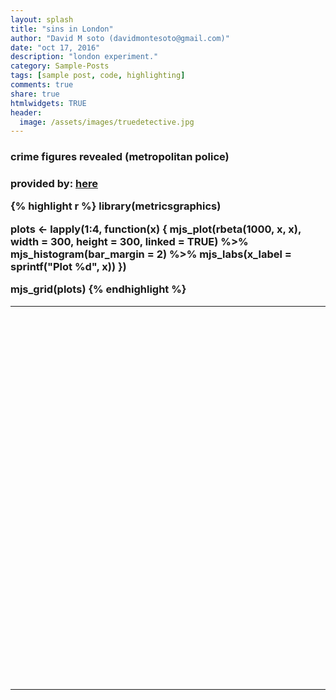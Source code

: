 ```yaml
---
layout: splash
title: "sins in London"
author: "David M soto (davidmontesoto@gmail.com)"
date: "oct 17, 2016"
description: "london experiment."
category: Sample-Posts
tags: [sample post, code, highlighting]
comments: true
share: true
htmlwidgets: TRUE
header:
  image: /assets/images/truedetective.jpg
---
```



<h3> crime figures revealed (metropolitan police)<h3>

provided by:  [here](https://data.police.uk/data/)




{% highlight r %}
library(metricsgraphics)

plots <- lapply(1:4, function(x) {
    mjs_plot(rbeta(1000, x, x), width = 300, height = 300, linked = TRUE) %>% 
        mjs_histogram(bar_margin = 2) %>% mjs_labs(x_label = sprintf("Plot %d", 
        x))
})

mjs_grid(plots)
{% endhighlight %}

<!--html_preserve--><table style="width:100%" width="100%">
<tr width="100%" style="width:100%">
<td style="width:50.00%" width="50.00%">
<div id="mjs-21f123232610a252490fb8db4c6592" class="metricsgraphics html-widget" style="width:300px;height:300px;"></div>
<div id="mjs-21f123232610a252490fb8db4c6592-legend" class="metricsgraphics html-widget-legend"></div>
<script type="application/json" data-for="mjs-21f123232610a252490fb8db4c6592">{"x":{"forCSS":null,"regions":null,"orig_posix":false,"data":[0.63099451106973,0.790876429527998,0.800069616641849,0.98506024852395,0.107250274159014,0.159165855264291,0.98829193180427,0.928386729676276,0.0502163055352867,0.515354010509327,0.701666818233207,0.00609546084888279,0.710230343975127,0.167751369532198,0.594580305973068,0.0667138253338635,0.320507514290512,0.983993485337123,0.980773818213493,0.175482634920627,0.590803500730544,0.14689470292069,0.735149138607085,0.538253200007603,0.99390393611975,0.986071216640994,0.457626878516749,0.737398324068636,0.230433311313391,0.0978048383258283,0.37962022004649,0.108816933585331,0.66800808114931,0.314155068714172,0.725875969044864,0.116613207617775,0.838904757751152,0.240095578366891,0.387428513960913,0.230819541495293,0.899276036769152,0.398323673987761,0.613130481680855,0.998194681014866,0.816979016875848,0.342138190986589,0.233536945888773,0.710408260114491,0.801440347917378,0.104605901986361,0.644122438039631,0.785325437318534,0.104773419443518,0.0237190139014274,0.187340451870114,0.336736868601292,0.77712956443429,0.998930477304384,0.456171773606911,0.0616164891980588,0.0347005180083215,0.825616150163114,0.0348488984163851,0.828756339848041,0.0990458673331887,0.904436492361128,0.814567916328087,0.13064268277958,0.988387761870399,0.579196063801646,0.688390981405973,0.886881140060723,0.513298149453476,0.295398843940347,0.748301532352343,0.829504770459607,0.108000719454139,0.545372544787824,0.772996749030426,0.309329019626603,0.77010080520995,0.808671472826973,0.522521550301462,0.27841162099503,0.361440449254587,0.964331636670977,0.325716991676018,0.639584057731554,0.659899407532066,0.528850338188931,0.875774632208049,0.856083980295807,0.686601645080373,0.21374647016637,0.49839321966283,0.433687716722488,0.870650288881734,0.815578585257754,0.650060222949833,0.280177023727447,0.984145661117509,0.863370448350906,0.509623321704566,0.00162238324992359,0.20460878056474,0.811774089699611,0.429125819355249,0.0571249667555094,0.363992101978511,0.983967895386741,0.750101173762232,0.435283033642918,0.208201132481918,0.863686380907893,0.0258186240680516,0.358105995925143,0.062798195052892,0.58501842408441,0.350705129560083,0.273776142392308,0.203083654167131,0.607041017152369,0.106349186273292,0.4663591531571,0.72935065976344,0.68918317835778,0.986052506836131,0.530819370876998,0.893619083799422,0.240852120798081,0.437586461659521,0.168623228091747,0.867976509267464,0.349898310378194,0.652905942872167,0.391501370817423,0.0399340784642845,0.866919857216999,0.00424633803777397,0.967057585017756,0.46625741571188,0.807152457069606,0.759808320086449,0.567933141021058,0.640139062190428,0.361464900197461,0.576739450450987,0.00893196160905063,0.168637017253786,0.665072630392387,0.964599369093776,0.533094794023782,0.335465604439378,0.611229786183685,0.551584222121164,0.813830838771537,0.879732065368444,0.229500102810562,0.422577187651768,0.423486679559574,0.363811872899532,0.298708380898461,0.316746056778356,0.631525628501549,0.820023584412411,0.473053061170503,0.236977406777441,0.693227684358135,0.506445278879255,0.906980067258701,0.510321861598641,0.465519153745845,0.00627389526925981,0.415121939731762,0.903392455773428,0.855287160724402,0.349986530607566,0.883028748445213,0.399140549590811,0.912144454428926,0.217361025745049,0.36558031453751,0.826129627879709,0.645510573172942,0.452256510034203,0.810711859026924,0.728593999054283,0.403575449250638,0.44857803802006,0.843366779386997,0.104207402095199,0.0781514025293291,0.402505688369274,0.577118020737544,0.611973214661703,0.918926206883043,0.762134140357375,0.904357796767727,0.426816832972691,0.269822666654363,0.528831241652369,0.0946437185630202,0.722999228863046,0.0805880152620375,0.485342210158706,0.697603136301041,0.599207255290821,0.318166525801644,0.671865329612046,0.85892270039767,0.834797233110294,0.337510230252519,0.676037986995652,0.393499882426113,0.0497184076812118,0.0200014472939074,0.271386309061199,0.998164664953947,0.356191611848772,0.26237159431912,0.449434473877773,0.693716227309778,0.996245955582708,0.782183772185817,0.453617884777486,0.609276069328189,0.879072993993759,0.702279196353629,0.545860002515838,0.385479290038347,0.458401953103021,0.698457471327856,0.0642638183198869,0.847513920627534,0.769856238737702,0.0191283749882132,0.311864993302152,0.964918038574979,0.996159587986767,0.0265649354550987,0.909760606708005,0.618383762659505,0.87406891072169,0.714673656970263,0.180758299073204,0.0621650889515877,0.912024837685749,0.524778106249869,0.934855219675228,0.308193627744913,0.0590982805006206,0.158136502141133,0.801747467601672,0.362285786541179,0.903393402462825,0.63872495200485,0.227577180368826,0.25769585580565,0.0147266469430178,0.777129218447953,0.94430318614468,0.60920383525081,0.000946124317124486,0.390695567475632,0.650281576439738,0.0316812193486839,0.57756384764798,0.977764351293445,0.737972576636821,0.0373433080967516,0.755028398009017,0.126332119340077,0.0606637841556221,0.47476819390431,0.932210306636989,0.846023511840031,0.136228104820475,0.793783046072349,0.457715056370944,0.95630719512701,0.0407174630090594,0.451354454038665,0.567909423960373,0.518604771466926,0.86940880981274,0.0762393318582326,0.545046502025798,0.319620224414393,0.675843153614551,0.590247402433306,0.975846019340679,0.699220798676834,0.219866697443649,0.101047031581402,0.264227545820177,0.21789394505322,0.1447302789893,0.406706156907603,0.39105434762314,0.0243963971734047,0.798282466130331,0.144798244582489,0.280960654141381,0.30688550346531,0.432133186841384,0.129203815478832,0.334059779765084,0.96168699581176,0.656924991169944,0.807827177923173,0.69579541683197,0.923575806198642,0.798029363621026,0.554994312813506,0.18906121654436,0.450106601929292,0.702854549046606,0.851140490500256,0.866806029342115,0.266440576408058,0.533751276321709,0.578779049450532,0.631812582025304,0.872241377830505,0.207687223562971,0.643614577129483,0.709132930263877,0.124858296709135,0.109188354108483,0.257473800564185,0.136210865806788,0.0809772643260658,0.941373035078868,0.980067729251459,0.880594315705821,0.206480368506163,0.16093693068251,0.0448290130589157,0.89119433471933,0.460382382618263,0.574139241594821,0.203002505237237,0.643288725288585,0.88859389256686,0.979073907248676,0.172847861424088,0.15030639921315,0.0609239283949137,0.555114630842581,0.132054392248392,0.525440577650443,0.129565419862047,0.0481226176489145,0.467668369412422,0.879575136816129,0.415999577147886,0.211637273663655,0.151394272688776,0.667776827700436,0.174620501929894,0.717250446788967,0.197697700466961,0.338313481071964,0.0727500654757023,0.270381070906296,0.313053130637854,0.748647773871198,0.211592551320791,0.261171118123457,0.371750863967463,0.098811183590442,0.105981966713443,0.776144349016249,0.421439310070127,0.711207688320428,0.702215283177793,0.515816307626665,0.759934304282069,0.774925744626671,0.570177294081077,0.675173092633486,0.985329825198278,0.0188668384216726,0.133443995146081,0.030781444394961,0.458599999779835,0.120938974432647,0.983418670715764,0.873103065881878,0.0322023101616651,0.517140188952908,0.941615934018046,0.765333252958953,0.109563279198483,0.685877927346155,0.606837674742565,0.0152415137272328,0.721433294937015,0.153125565033406,0.420502183493227,0.37578646093607,0.989075207617134,0.360664833104238,0.857119119958952,0.454082023818046,0.823835956398398,0.800837183604017,0.0439515227917582,0.230315093416721,0.360867914510891,0.215920435730368,0.484068306628615,0.528345457278192,0.215801777085289,0.440177809214219,0.820931876311079,0.388764392584562,0.980643623042852,0.373834917554632,0.428698554635048,0.335134114837274,0.930103556951508,0.95576951559633,0.471565551357344,0.825248387642205,0.41757729719393,0.715333873406053,0.304702777648345,0.259134490042925,0.937364388024434,0.999243518570438,0.209905881434679,0.635006261058152,0.218632998876274,0.769026981433854,0.966903897933662,0.273770573781803,0.556401920039207,0.163027282105759,0.799873952521011,0.643117091152817,0.437118910485879,0.962628266541287,0.157058651093394,0.562725536292419,0.0714334798976779,0.252662368584424,0.476909070508555,0.780610020272434,0.393252917565405,0.426262531429529,0.676718270871788,0.627372459741309,0.498611818999052,0.840478057740256,0.804496285039932,0.940344141796231,0.600609657820314,0.58094675000757,0.719302710611373,0.753621527925134,0.814537891885266,0.797238622093573,0.352811164688319,0.192974659847096,0.058033004635945,0.60356374271214,0.937236866448075,0.311102929059416,0.881030074786395,0.711138105252758,0.0308008310385048,0.571776936762035,0.942471236456186,0.494184709154069,0.883320351829752,0.763020755955949,0.957462661433965,0.849591695936397,0.966195022920147,0.558164511807263,0.227783198701218,0.601912174606696,0.761932994006202,0.755198075203225,0.429141532862559,0.823151419637725,0.654342234367505,0.059196142712608,0.345612744567916,0.889396245125681,0.942636234220117,0.228006595512852,0.576948199188337,0.720854586688802,0.764584581367671,0.515547558665276,0.286579688079655,0.5743513177149,0.639577552676201,0.98697966337204,0.211753721348941,0.277667061658576,0.89748666388914,0.855966737959534,0.987525654258206,0.736736687133089,0.915422414662317,0.643536895513535,0.941385490586981,0.289979276247323,0.224545064149424,0.871450661448762,0.817446832777932,0.80975692300126,0.101601218571886,0.410220733843744,0.154928347794339,0.431081390473992,0.848131055245176,0.975421599112451,0.247838594019413,0.793224169174209,0.726392589043826,0.100837789708748,0.112094845622778,0.874953744700178,0.841869524447247,0.915838055778295,0.0789564629085362,0.698443605797365,0.196690725628287,0.989463912788779,0.443771737627685,0.998685251222924,0.415183336939663,0.0216634424868971,0.0791823440231383,0.0317431760486215,0.506053966237232,0.670524747809395,0.631330340635031,0.822304884204641,0.933692931663245,0.375732315704226,0.0120478400494903,0.00980333890765905,0.357083144132048,0.614703611237928,0.273852579062805,0.936363480985165,0.116318220738322,0.264388183597475,0.659232827136293,0.500051871640608,0.667526659788564,0.371478183893487,0.021854147547856,0.637454044772312,0.608256981009617,0.869632846675813,0.955688748275861,0.311904587084427,0.190899557201192,0.776899920077994,0.60527371475473,0.232048761565238,0.543430822435766,0.247880939859897,0.265313222305849,0.706293275114149,0.352634540526196,0.563830050639808,0.0659744574222714,0.651357198599726,0.00410736189223826,0.547328046988696,0.420809553703293,0.592452106531709,0.771466732025146,0.52794021111913,0.728328806115314,0.0525013736914843,0.568820612272248,0.322813404491171,0.0718531138263643,0.383894715458155,0.47606902802363,0.121959440642968,0.875922651030123,0.917754075489938,0.01267558359541,0.43259563180618,0.0662059672176838,0.547111364314333,0.239829535363242,0.907463207142428,0.203934821300209,0.238800490973517,0.359250379726291,0.0738680160138756,0.506309393560514,0.0164919006638229,0.798092037206516,0.756357585312799,0.560499340994284,0.626494716852903,0.957600589608774,0.976472070673481,0.917744753649458,0.806429973104969,0.097517610527575,0.793002349324525,0.36295382399112,0.626130181364715,0.318179978523403,0.476062778150663,0.966876871185377,0.564862770028412,0.842562973266468,0.950109431752935,0.616963159991428,0.839259868720546,0.0568853185977787,0.644284944050014,0.74196984921582,0.0931325112469494,0.333700171671808,0.784472602652386,0.612104976549744,0.714766228338704,0.752594139194116,0.182150104548782,0.187190813245252,0.615622863406315,0.642612691503018,0.163605220848694,0.737018805928528,0.573779256083071,0.76198840001598,0.423467607004568,0.48329075332731,0.370003301650286,0.522402780828997,0.692671605618671,0.768697276944295,0.0489459133241326,0.225410175509751,0.273179601877928,0.492459644796327,0.362135538831353,0.728975300909951,0.395664565498009,0.068492675665766,0.898167912848294,0.114360036561266,0.198555133538321,0.846917328191921,0.232182821026072,0.653221026761457,0.948225823696703,0.9524443927221,0.237272854661569,0.271866648457944,0.720459191827103,0.279602916445583,0.594880957622081,0.0190391419455409,0.269167687743902,0.499955646228045,0.906653688056394,0.104538682848215,0.925302929943427,0.244420952396467,0.777308829361573,0.650423364248127,0.870685283560306,0.540797041961923,0.740845940541476,0.852832615142688,0.933641844894737,0.725583767285571,0.453605202725157,0.743977828882635,0.805591643089428,0.126499761361629,0.466350141214207,0.64587988005951,0.706716596614569,0.041072296211496,0.542762185446918,0.217377697816119,0.962185590527952,0.352191621670499,0.0212933858856559,0.195513660786673,0.990342075703666,0.298812943743542,0.295062067685649,0.719026699662209,0.75726116495207,0.485265112947673,0.485950741218403,0.930128883570433,0.214474630076438,0.653282292187214,0.190984879620373,0.282056105788797,0.944601859198883,0.894481816794723,0.962590737501159,0.0417014416307211,0.976200721692294,0.321608399506658,0.185160015942529,0.453919262392446,0.88933233032003,0.271645052591339,0.36008610134013,0.957344875670969,0.619139579357579,0.00905057578347624,0.525589490542188,0.937102196505293,0.930716059170663,0.650167698971927,0.43869965011254,0.89531441568397,0.38587656035088,0.708316484466195,0.543109832098708,0.114160295343027,0.604241090128198,0.385222196346149,0.683010121341795,0.645936444634572,0.364510778803378,0.360857137944549,0.167702443199232,0.706053408328444,0.615965452045202,0.112148777348921,0.818496721796691,0.636046150000766,0.691795338178053,0.201626929221675,0.130123169627041,0.941027486696839,0.732731961412355,0.31402379181236,0.912708332994953,0.860782762989402,0.633353960467502,0.418316210154444,0.332091032993048,0.573498931713402,0.663026607595384,0.13440098776482,0.472315655555576,0.907195306615904,0.764313419815153,0.694387728814036,0.70924344426021,0.481712152482942,0.121110295411199,0.256039526313543,0.954500246793032,0.462677425239235,0.118499333737418,0.351677307626233,0.539531813003123,0.996961208758876,0.303348062327132,0.882930757943541,0.997068769298494,0.110979425022379,0.730935451108962,0.905084149446339,0.0590125049930066,0.128586878068745,0.478223718237132,0.587483706418425,0.734440942527726,0.612953611649573,0.924270601943135,0.315561815630645,0.244484121678397,0.789798510028049,0.677015616092831,0.334669925272465,0.934239415219054,0.729085250524804,0.876093136612326,0.465934281703085,0.045380525989458,0.614905420923606,0.0344418834429234,0.595473779831082,0.24352843570523,0.797361785545945,0.582655364880338,0.887691052397713,0.0708469399251044,0.253117534331977,0.402640397893265,0.26745933201164,0.631126345368102,0.934982098406181,0.22574885818176,0.0241667714435607,0.730990030569956,0.627139037707821,0.914582073222846,0.408226553816348,0.265926020219922,0.448336778441444,0.589596763486043,0.579930872656405,0.529720680788159,0.44025621120818,0.145943662850186,0.0410517128184438,0.480904903262854,0.456672832136974,0.955638262210414,0.896478132111952,0.52867185138166,0.248430547071621,0.654087544418872,0.0885127999354154,0.806562648620456,0.692490839166567,0.130746869370341,0.842640340095386,0.267411261564121,0.188002387760207,0.034919983940199,0.481067261658609,0.404776733135805,0.927996326005086,0.0547646870836616,0.196671820245683,0.267097321571782,0.0515385817270726,0.45919025526382,0.170501100365072,0.450263017555699,0.604181491071358,0.281763126375154,0.2291108018253,0.210667936597019,0.991221171338111,0.535517500946298,0.404552663210779,0.248305690241978,0.748191491002217,0.206887192092836,0.995094505837187,0.230177284451202,0.165875426493585,0.671471392270178,0.845689305337146,0.759214151883498,0.620248722378165,0.528384630801156,0.702906603226438,0.0759486968163401,0.951057658530772,0.985072718001902,0.72388500161469,0.444912820355967,0.504172637593001,0.634683379437774,0.191640196135268,0.901914260582999,0.315291827311739,0.655048194108531,0.931890382664278,0.00543443905189633,0.152972891228274,0.49577889055945,0.246781170135364,0.241527080303058,0.693777692969888,0.425242400029674,0.529737253440544,0.0468795138876885,0.796912133926526,0.685482593486086,0.580492185661569,0.741286488482729,0.414970178855583,0.282198972301558,0.571988412411883,0.48881610785611,0.228186148684472,0.160990957636386,0.533543715486303,0.208714018808678,0.0925387039314956,0.559143089223653,0.460286075016484,0.437385904835537,0.315669497475028,0.993093538330868,0.101897249463946,0.236536188516766,0.777354588266462,0.924869350157678,0.787974378094077,0.966210790676996,0.41350671951659,0.669637005310506,0.782535480801016,0.666524810250849,0.591473601292819,0.994040278950706,0.250430883374065,0.490684850374237,0.18316351971589,0.197581574553624,0.0828221114352345,0.664753007702529,0.334039113018662,0.46829949459061,0.42807936668396,0.0436128783039749,0.478059102315456,0.449785030446947,0.88773710699752,0.77604028233327,0.548726449487731,0.894550762139261,0.064997588749975,0.283565216930583,0.186948250746354,0.116958676604554,0.421659048413858,0.433190848911181,0.0135927684605122,0.293332503410056,0.0910375695675611,0.320979380281642,0.0785779447760433,0.257259944221005,0.468020708067343,0.392674901057035,0.0532041289843619,0.193256000289693,0.709679098101333,0.773622576380149,0.339437257498503,0.324292707489803,0.123452892294154,0.659077030140907,0.696006682468578,0.471199922962114,0.20781804760918,0.650560670765117,0.977728862082586,0.385431514820084,0.669726285152137,0.894929590402171,0.209274949505925,0.559711585985497,0.120180012192577,0.823688025819138,0.107170584611595,0.26434061373584,0.908049919176847,0.0477834325283766,0.950773568823933,0.758740505669266,0.859994184458628,0.474387277616188,0.747242605313659,0.970154482405633,0.0421165740117431,0.446490626316518,0.804026436293498,0.012703258311376,0.861746315145865,0.26108454214409,0.323317331029102,0.539514109259471,0.241622105240822,0.192723230924457,0.151300707831979,0.659355205250904,0.326593426987529,0.0908651300705969,0.908683988265693,0.659771578852087,0.912089310586453,0.400395231554285,0.249540044460446,0.0165691543370485,0.298807522980496,0.151886798208579,0.395591620355844],"x_axis":true,"y_axis":true,"baseline_accessor":null,"predictor_accessor":null,"show_confidence_band":null,"show_secondary_x_label":null,"chart_type":"histogram","xax_format":"plain","x_label":"Plot 1","markers":null,"baselines":null,"linked":true,"title":null,"description":null,"left":80,"right":10,"bottom":60,"buffer":8,"format":"count","y_scale_type":"linear","yax_count":5,"xax_count":6,"x_rug":false,"y_rug":false,"area":false,"missing_is_hidden":false,"size_accessor":null,"color_accessor":null,"color_type":"number","color_range":["blue","red"],"size_range":[1,5],"bar_height":20,"min_x":null,"max_x":null,"min_y":null,"max_y":null,"bar_margin":2,"binned":false,"least_squares":false,"interpolate":"cardinal","decimals":2,"show_rollover_text":true,"x_accessor":"","y_accessor":"","multi_line":null,"geom":"hist","yax_units":"","legend":null,"legend_target":null,"y_extended_ticks":false,"x_extended_ticks":false,"target":"#mjs-21f123232610a252490fb8db4c6592"},"evals":[],"jsHooks":[]}</script>
</td>
<td style="width:50.00%" width="50.00%">
<div id="mjs-63ccb28e2975cc7b44096363316162" class="metricsgraphics html-widget" style="width:300px;height:300px;"></div>
<div id="mjs-63ccb28e2975cc7b44096363316162-legend" class="metricsgraphics html-widget-legend"></div>
<script type="application/json" data-for="mjs-63ccb28e2975cc7b44096363316162">{"x":{"forCSS":null,"regions":null,"orig_posix":false,"data":[0.337206944115572,0.539822641985043,0.461664007297138,0.558215483190784,0.889494236857809,0.57367180530394,0.107748814398971,0.412103163682678,0.618643709874941,0.825619002926907,0.297559258587164,0.593380115883504,0.261097727386596,0.853461814412238,0.330251512943573,0.508104096010314,0.702686471717962,0.711661729510884,0.156712441011941,0.793217111549374,0.642795434549913,0.38505519030029,0.857295789733561,0.393726050528469,0.124096179475385,0.790995007343467,0.438698317480774,0.297224829429154,0.662806628874581,0.6442777488232,0.619778581637172,0.285068124151183,0.584457534760727,0.561747901449349,0.310829598867759,0.292404087688644,0.292664033141336,0.111346697651253,0.535161203916745,0.634352117995435,0.306804116460485,0.1190705219179,0.280090392590417,0.123614420538299,0.455934704130854,0.540281703648632,0.857472407442393,0.643791639035553,0.558000362756542,0.79335458879902,0.823748706457085,0.501034677467256,0.385000445405805,0.269299994073584,0.679478826180383,0.564791348560803,0.417982013144877,0.819831205923122,0.642996401933519,0.473613782519077,0.0872140679780795,0.308583735089248,0.672161154974748,0.477628415254188,0.738680411896025,0.111528195099414,0.645972167471676,0.812390792472108,0.743937885647121,0.783544733103622,0.657174613571072,0.450906270917686,0.4448272923945,0.367933425975415,0.443373734410794,0.60089154436717,0.423702234623978,0.763656206332192,0.732219277966965,0.357952927276488,0.886093762311893,0.606648718930491,0.182474191730384,0.443885814320532,0.875087449130082,0.382744571196425,0.309462541013671,0.289522463912873,0.436706329880188,0.721084351090107,0.706425183032067,0.573712516180549,0.33734617977577,0.374429181276669,0.643696148415145,0.5245932103587,0.641790193423076,0.260816200424623,0.948084400952126,0.908667892123863,0.443518617941578,0.20307244899083,0.0372304037089541,0.293645951857714,0.74490720576377,0.423866523474375,0.329616008829941,0.415788117298012,0.304981391225689,0.372341867890083,0.271777207238118,0.479064673365786,0.482723958941133,0.440443840981273,0.88150941796291,0.638870412570627,0.861352877229174,0.621556771811105,0.119030399109341,0.67072302081038,0.36797530865309,0.824972558524165,0.671404909843082,0.614845956606331,0.115013849445959,0.713528856687188,0.448850593163994,0.251821933202087,0.922838057764734,0.893998633605704,0.281928924760266,0.666998371635765,0.476753818677363,0.288175912360637,0.608487238232464,0.79810233902914,0.622766029548543,0.107199093365719,0.374961703607711,0.475454550072581,0.140547702771698,0.161726501735162,0.171824273156694,0.439522356033909,0.470705193331093,0.861409882108167,0.413237487813305,0.560521638091882,0.64627625033643,0.905444854297784,0.283017368821341,0.530882419302759,0.496415544222928,0.509198308731287,0.764076324523661,0.544090907962025,0.794468849905436,0.931596178574583,0.362650067505351,0.44532421469434,0.118332954762164,0.535451970363565,0.168183781747796,0.621782405600402,0.407840611206039,0.685110647800623,0.241622562262231,0.251336822951333,0.670814751362381,0.42084463222138,0.220512476711359,0.603888732758703,0.729009315134888,0.0366824620281392,0.314234139931711,0.606876737916065,0.63260683809418,0.46738908644691,0.527343754718196,0.385436654493135,0.494680131549426,0.155821913735694,0.718356470145391,0.772436223830706,0.308056582849032,0.824742306673752,0.267852112929164,0.35298624538928,0.918148889914609,0.315721115186123,0.664506604031847,0.360684189068778,0.832214235711799,0.849720368556265,0.651508495792313,0.455072735311633,0.864201185090162,0.874390169431413,0.591953579195504,0.306538219406732,0.290787956204431,0.208077265908797,0.880916244998492,0.881401954966535,0.819620733671141,0.613247927471604,0.542541032380411,0.7910124902626,0.485254780295357,0.546302304855917,0.397718302381161,0.433793894753475,0.113071135888713,0.484127347718138,0.432347449639091,0.86888454276055,0.398097696703403,0.361802259456482,0.679560150743636,0.0353565931035585,0.588448262192983,0.51928904100809,0.360562813900858,0.3663699989025,0.147409398554442,0.573573019158856,0.603511226261741,0.603077370755988,0.390619796959147,0.33103658065802,0.434138220406327,0.149932338948738,0.436839863287426,0.394759245611759,0.717120477369797,0.669738789921965,0.508561846409478,0.563382491028499,0.922927086818942,0.732176753821489,0.787747374506636,0.176622088179022,0.155770175777651,0.580196278544181,0.312694834643865,0.693438280429809,0.315332251753578,0.268360584132855,0.91395312465848,0.318430304429411,0.47044422587547,0.510233705283424,0.509128548732575,0.677275980906501,0.421770515588599,0.284168921144898,0.466906256455481,0.392973556459159,0.114046261064212,0.244902195580336,0.16707895088154,0.408347335891445,0.369907308649936,0.668959672357037,0.396564129875493,0.300949907654599,0.395421571675136,0.670331802312222,0.339059221436851,0.205178528494218,0.564297067329067,0.58979767662198,0.533321748262058,0.311950308325059,0.648988026773396,0.399664941380299,0.397202608353429,0.872317469012254,0.346997807563605,0.345034051126535,0.681172448428786,0.672787617745166,0.333748776255968,0.74129346717701,0.210866738885654,0.62789313609346,0.236375454537557,0.671665541462951,0.415682845637332,0.363300961829403,0.740585942034961,0.506803970208296,0.330219349704896,0.571769027008893,0.0101991155491493,0.778186352814263,0.590978240239291,0.539511901720159,0.238051795688589,0.389409498598754,0.824211886746995,0.487577690769057,0.850020736228547,0.333150869024122,0.160178128657358,0.434759914790294,0.123560442581574,0.255555583186863,0.134072000268751,0.847336998815603,0.210791443431228,0.88343363449439,0.278563498595803,0.672275201009059,0.415563997453632,0.62695524208325,0.245930207035492,0.534855770292615,0.453847298741509,0.449252099286504,0.47260400098383,0.675326515119363,0.373076895805119,0.243832120778315,0.714189853249184,0.465247693149635,0.105387643391783,0.329521861873366,0.682548789343529,0.451228064056573,0.189899372694104,0.35133860971757,0.258742718913087,0.396881213216618,0.188249201990887,0.208266157658041,0.304808012700874,0.474821300131483,0.153913727866696,0.653805379376994,0.752443429200158,0.373531946219196,0.376999723230963,0.812419282193099,0.822422801509143,0.50176976722448,0.502556159483991,0.23712990877523,0.166383428529819,0.389537607177084,0.532573196563384,0.517727788077249,0.347056600869303,0.23358921283039,0.480083886514665,0.371263211091944,0.556034416923481,0.250537533608371,0.187986199412696,0.426387701527295,0.479231650439665,0.322971612023013,0.676145386208361,0.499973880478428,0.461745849295091,0.756553914515588,0.204513277701604,0.546297494380891,0.790399541206291,0.871206100367742,0.617660415558767,0.635209233453909,0.778239964644308,0.937315866245741,0.615296090642156,0.490994688179102,0.268617797748238,0.234031668460896,0.523063847227559,0.13821284897272,0.484454275981855,0.5844793754798,0.221760727115481,0.136958830996351,0.564651329635216,0.228383499069365,0.401412051495763,0.276178034358687,0.494974861601283,0.474424586006464,0.475379600369891,0.926999810722189,0.501612992652923,0.105068703680939,0.741378933522497,0.445935029982548,0.453360898127108,0.676925391322393,0.625717751056719,0.647547463350177,0.480479402992404,0.556926925930856,0.634511415024681,0.511742503065205,0.574462384769917,0.41890311080493,0.477638738497071,0.775658576929654,0.766362840788306,0.481513878012964,0.599647257743454,0.706549610000195,0.29289992729939,0.897171598291359,0.281397965375332,0.429142871871061,0.469782443439267,0.78396591943682,0.522449587230991,0.627911814010885,0.222739174607787,0.814136302306966,0.890024978082186,0.565828673688641,0.673928274220121,0.778855785573089,0.248997576862394,0.563900352484975,0.585523761808325,0.738908738962663,0.615545052627921,0.49323907524184,0.621879054869554,0.78027019960241,0.574130852862614,0.834920832447627,0.439134024629028,0.847825981964503,0.236815853533541,0.294524480043667,0.170520612287432,0.853577438385585,0.209683518332671,0.364304567840946,0.859920416863839,0.788205527888267,0.869912378068068,0.628113433661115,0.281064883351285,0.262893448590711,0.372563097488851,0.692265978887767,0.454816251168575,0.512038510864406,0.849010482025976,0.348366475900401,0.426662793312055,0.555667234293781,0.213103124257191,0.67226562116159,0.750947293429247,0.228586217118753,0.521987915595545,0.582385306481011,0.494098598364414,0.305074078733229,0.584460294355143,0.144331749985321,0.0794813830750279,0.239953667327948,0.55256781394199,0.641413723207774,0.485635070643674,0.25936307011903,0.699801839440952,0.936363427284955,0.228091308165775,0.433298540662554,0.239651418150598,0.0742982078809306,0.533871702494399,0.349590656857664,0.345466216403904,0.24271539590665,0.760994827931826,0.529307746510809,0.263529336393087,0.445481420012239,0.430402786675029,0.25925949921712,0.511640592908801,0.777731347855433,0.759081034276273,0.516324353456049,0.883826567438754,0.143684776742303,0.31398136544302,0.212165178105331,0.463488145273217,0.343852261955417,0.785436276418466,0.306672669083509,0.36079855923594,0.752604502088797,0.076835894666946,0.547596133944572,0.666985899060036,0.256059904229581,0.950019448404447,0.645444855866732,0.650976784978635,0.580025001733548,0.141001895990099,0.55713096028883,0.337377066261487,0.774650529467958,0.322612529142854,0.51224742790508,0.405530636493501,0.308606758160649,0.255855705403441,0.159192687241653,0.419309627571358,0.512457566639618,0.360311618048686,0.596758360758471,0.384896290348373,0.554726325072707,0.432265744943664,0.341361645654785,0.322544226325637,0.595137687519941,0.422201109275236,0.395616514995712,0.408223504548799,0.739553305666516,0.18805269354863,0.771385033772597,0.230190333769403,0.297519809587859,0.702485674939683,0.852335867235912,0.760136578162459,0.633195728930779,0.747160606954212,0.271953920191108,0.75110247807937,0.628537495569331,0.750035759895915,0.681704144557618,0.410754707916331,0.457483041267782,0.387537063979993,0.368594072234273,0.779622656418398,0.923929469596594,0.549379436623884,0.533733134869594,0.263279610058329,0.854273009410151,0.745717028149233,0.520384058732618,0.400301816645256,0.335824204667856,0.633409912442855,0.53999050634747,0.599781056638125,0.300543221390535,0.309235186986715,0.668697169673918,0.3426225268942,0.176181799826429,0.613018167836525,0.28092533060772,0.243522191902825,0.375857741539022,0.442999200693185,0.890449944275339,0.875481747272254,0.468932209691637,0.544837960102261,0.50266451671688,0.114891377195476,0.146972740425838,0.826363784643815,0.504003890487032,0.464163090680977,0.508500966497051,0.822404220685976,0.456592028605262,0.635573989856214,0.402167080872916,0.670176320891276,0.596237998374701,0.428375318916814,0.567649267378242,0.634580021454092,0.0423186873533641,0.54125018827121,0.497783421636151,0.268312856074655,0.284218701047955,0.529884643093266,0.574821587296907,0.629203715232049,0.625959114670283,0.612213440790645,0.671909450672115,0.367632005482409,0.0937917347209055,0.565138777655144,0.355935088435137,0.705574951000327,0.676174393455795,0.648816223504261,0.301230383894022,0.833376199734746,0.450358576547698,0.349548411733901,0.669173657828654,0.725926507232153,0.1781762746692,0.125053037038612,0.28470107008737,0.695023710692744,0.285336465286675,0.143134837189551,0.640276281713989,0.639803228316304,0.322810321421609,0.312805359190714,0.747920252860262,0.610822292629004,0.515091833378118,0.372152990110816,0.741248748922111,0.395711194667476,0.8524861382708,0.636911437487863,0.965425957526031,0.371112088763194,0.236067254976574,0.312752225531805,0.542998780049403,0.282364473490772,0.55416932404421,0.718389396409995,0.180282206349783,0.810116656651036,0.10567933559958,0.565030800124797,0.429860948420069,0.372210943820854,0.722044410876523,0.195565663221433,0.692174212789699,0.51922185993782,0.188441446025924,0.65450601339021,0.695300763882627,0.561760269101673,0.608025219701292,0.424488375283957,0.807199845342153,0.786683109526351,0.463200640240559,0.688312626837669,0.0769989987684787,0.317233352607131,0.487426395262949,0.236431340466798,0.525618405223068,0.804292551165581,0.166185003115245,0.485205647057623,0.133501609410381,0.725895689279058,0.328117750931799,0.321757125266801,0.144885662838022,0.4426635836161,0.464510237524403,0.528196322070358,0.234176058022756,0.714976553582784,0.469862783140049,0.690216546978393,0.284269796354105,0.846667613128502,0.601761669928681,0.727436760160227,0.818736607616242,0.729833092756205,0.129511051019203,0.622503225151872,0.489468579969495,0.0512473070511079,0.80653194448214,0.511240380499632,0.446560710462161,0.23251982199571,0.661557366835711,0.35341117555234,0.809209699132408,0.20809873429139,0.479465367621176,0.477190847361033,0.398542951614348,0.279309273036892,0.281024214455056,0.701217400872511,0.714917718084947,0.714199330162436,0.879854821391896,0.265365828606386,0.436392776123369,0.683440235035372,0.580458688677953,0.610734933342994,0.556039817367561,0.415326010869929,0.83746937213432,0.614290978079473,0.289090344306697,0.353997343500997,0.470505667385352,0.614717533467035,0.801730690812743,0.442254348759917,0.842031484770325,0.828248227453219,0.691771031255527,0.651120926516872,0.248331841913413,0.129963765613749,0.711947344331356,0.263167294303936,0.506739094145221,0.678447299433599,0.570975531018986,0.960497859299506,0.247569487121627,0.455732690449808,0.207665671887099,0.336638012295613,0.353249352531349,0.495906756122318,0.76911659198119,0.760660107742863,0.63259828472378,0.450883107320479,0.700933304748277,0.193439062115261,0.719002296007816,0.348534596959086,0.187962708614071,0.124520458093402,0.654868376209605,0.29466356229372,0.613598075551558,0.304134777834743,0.600706970446579,0.416043727944964,0.490002048559891,0.31712061771971,0.464102858328769,0.267307525470421,0.694363486688073,0.821093992493853,0.933398900367417,0.51524637034465,0.21706899081177,0.296907126894822,0.57174650554802,0.313942169887621,0.133964446546752,0.413150372268734,0.29082518218125,0.902933397104063,0.884166872233517,0.180498260409587,0.617988795961353,0.828131650634958,0.900342582751748,0.36026199197008,0.255048052040366,0.682976160237753,0.644699206638458,0.44759190911729,0.124871904517851,0.512209951761598,0.218692799260506,0.213482799128325,0.517710636156459,0.947654172080748,0.988054732411625,0.461985408982241,0.429344714627377,0.661446799693014,0.531705871011934,0.183095276021337,0.611227440452387,0.595047819244901,0.305870208817696,0.333623281186992,0.712060033724746,0.867483437821594,0.412708523080165,0.254044943516151,0.897163212485344,0.318196734354363,0.651788672044517,0.807503229758086,0.585057015477883,0.349525327617149,0.544409724988884,0.814153724101247,0.537173459195944,0.460898581926637,0.693271374066053,0.76115013100881,0.604555482203333,0.515729071194698,0.410042505572666,0.502315320250749,0.169284123444009,0.235404425151613,0.65934907205858,0.20232591558421,0.154197125673877,0.366868127533766,0.6291305080745,0.549909799618859,0.65143870120986,0.739505380575946,0.417488828627997,0.708351462173411,0.50033865294302,0.403965467947217,0.850691288864831,0.341747848561385,0.825851465240464,0.543059430118442,0.550576965402281,0.731672501422162,0.6477060106174,0.146098618110632,0.387831130999283,0.567962891541935,0.872003239206974,0.783080443484661,0.683841230473312,0.727421764230834,0.365308471920228,0.448484328882794,0.19693759672316,0.477295609647333,0.652732224290969,0.159209926867925,0.60635395921427,0.563309709842589,0.409546899314968,0.346735778169544,0.276966095660192,0.515651085153119,0.682139426111662,0.54714415725217,0.370807252684372,0.347784450405532,0.607587818689576,0.478237074191463,0.679251936805135,0.712734684899846,0.515673825763853,0.303848014727927,0.577977629294772,0.201384144717355,0.326925527822468,0.235078182039461,0.614019069950198,0.456937259913367,0.468554314880944,0.144153336411042,0.525015257505583,0.778241513768714,0.673640954091683,0.755809294440331,0.710366745612899,0.457475067706291,0.12202876031795,0.4594732306945,0.708380247277039,0.510777702537363,0.501326179546158,0.625223362143389,0.319568959627242,0.60980302845695,0.32474203006051,0.508349959371828,0.440652048588368,0.681188858460899,0.253725344499223,0.581498886876619,0.304875656754763,0.770953920105934,0.0542896202825722,0.343350610701144,0.766917120851932,0.528312328081185,0.431322968181724,0.32219678760477,0.489771443891494,0.634712997869083,0.232125102234594,0.4471635968164,0.213477224931896,0.383215971913978,0.755342272003821,0.222297104175625,0.662689121354965,0.338743993854987,0.569729866694687,0.0769490254924832,0.685462464974137,0.591771307284738,0.384387215395553,0.294463683879617,0.419410992990722,0.592838145094756,0.755106687726186,0.583586875993542,0.133664253926553,0.846722246553875,0.815009182446974,0.332668609335755,0.612591270450995,0.256170113987115,0.303269557543906,0.401502394190732,0.50403270712776,0.616975711679654,0.719841554105655,0.79666759440392,0.308520345656644,0.232552108458105,0.182771208720572,0.510745689525675,0.617954010400269,0.116905876750199,0.152904985103486,0.423501831483208,0.845352290703031,0.597091425496515,0.0434138551668469,0.182654384508644,0.432664003958723,0.856955810668318,0.652116486000985,0.80967813838846,0.320744922417929,0.650286787053589,0.562443170233439,0.410108287721538,0.748425709349152,0.482612316634449,0.267407619384282,0.228919460137276,0.547555389313396,0.639683632513234,0.643551639728246,0.00907036071342591,0.724921945294847,0.828991451148074,0.721569679035091,0.503000745114394,0.462304717946465,0.720213462286897,0.142131899262451,0.314921380052065,0.168083336423477,0.474456629160807,0.797017052973764,0.480612833867829,0.734063749396975,0.620638560403001,0.313967759172069,0.156843217552538,0.145060386199518,0.212079186445852,0.311280934640839,0.854893706012153,0.551095799974463,0.216249477134836,0.18139682047709,0.73479773893481,0.624958544761564,0.554787220086222,0.759450512100944,0.363576884681253,0.579869010709273],"x_axis":true,"y_axis":true,"baseline_accessor":null,"predictor_accessor":null,"show_confidence_band":null,"show_secondary_x_label":null,"chart_type":"histogram","xax_format":"plain","x_label":"Plot 2","markers":null,"baselines":null,"linked":true,"title":null,"description":null,"left":80,"right":10,"bottom":60,"buffer":8,"format":"count","y_scale_type":"linear","yax_count":5,"xax_count":6,"x_rug":false,"y_rug":false,"area":false,"missing_is_hidden":false,"size_accessor":null,"color_accessor":null,"color_type":"number","color_range":["blue","red"],"size_range":[1,5],"bar_height":20,"min_x":null,"max_x":null,"min_y":null,"max_y":null,"bar_margin":2,"binned":false,"least_squares":false,"interpolate":"cardinal","decimals":2,"show_rollover_text":true,"x_accessor":"","y_accessor":"","multi_line":null,"geom":"hist","yax_units":"","legend":null,"legend_target":null,"y_extended_ticks":false,"x_extended_ticks":false,"target":"#mjs-63ccb28e2975cc7b44096363316162"},"evals":[],"jsHooks":[]}</script>
</td>
</tr>
<tr width="100%" style="width:100%">
<td style="width:50.00%" width="50.00%">
<div id="mjs-662c2b37cb08ef6d2005029acfe7ad" class="metricsgraphics html-widget" style="width:300px;height:300px;"></div>
<div id="mjs-662c2b37cb08ef6d2005029acfe7ad-legend" class="metricsgraphics html-widget-legend"></div>
<script type="application/json" data-for="mjs-662c2b37cb08ef6d2005029acfe7ad">{"x":{"forCSS":null,"regions":null,"orig_posix":false,"data":[0.391573337871554,0.401518918633691,0.761515487884992,0.646932208981612,0.215356446163287,0.394294204644224,0.380089287899557,0.416891360057424,0.677850949234975,0.22108830814937,0.322328077733693,0.199278615437373,0.368365322303828,0.856546455493112,0.56873016842199,0.435598945499171,0.468557017293555,0.0595945841124116,0.117172597664636,0.680836966943612,0.419079934890055,0.491793139141567,0.416846800985361,0.737913106780619,0.937088124195695,0.49970319567533,0.710616699194741,0.53678530122385,0.66577131329524,0.169669730173264,0.711774467311776,0.579360814583922,0.327555865407114,0.488142441922685,0.722499196267465,0.466048432362952,0.440765096162082,0.625647152420273,0.453651631121275,0.813355468990812,0.745088663235267,0.323104745690891,0.667362238225102,0.881280508260275,0.184832324970569,0.809678635884969,0.455290078662648,0.200156919387931,0.47919521069969,0.422954838327978,0.548003956790754,0.266636958560112,0.653054444666795,0.497968801058399,0.407767045195006,0.40292314831672,0.386450944523942,0.616189356327158,0.483560520894657,0.347286388908881,0.789513944549509,0.207164018028042,0.365485680980598,0.866180246102463,0.531690573279825,0.663898120265343,0.475612807384154,0.519193353022128,0.598155807083061,0.717617705431991,0.758898081490337,0.33380736453678,0.329199610566118,0.276182157384874,0.913808900899642,0.477007489656124,0.435711916701106,0.440999004022232,0.826321258326796,0.423689743238771,0.229955813973972,0.5758836688879,0.785776539664019,0.617190512528153,0.54360925857799,0.639129089881386,0.30749096578241,0.648549421153287,0.831769535022796,0.151504205609222,0.361316915107192,0.484780366528558,0.658553303272676,0.499179521223544,0.171244390387157,0.433270764410003,0.596346494938475,0.486533437929017,0.946680422832823,0.452515724319197,0.52543527392533,0.645475695594381,0.566860018442153,0.662939403653758,0.190515063878138,0.876438542151669,0.441754863641183,0.53862704784081,0.483410210935172,0.248646092227877,0.613433760561223,0.116892578299464,0.72979721871279,0.386574027869937,0.574532817346304,0.194520662958018,0.35510245788601,0.312847325920244,0.654560188167424,0.885713953167669,0.505852786447551,0.221723013177535,0.473370148337084,0.537985317342095,0.347934553854634,0.755094052398667,0.91548784860139,0.470071566387482,0.344500542878199,0.687526492246968,0.519831476079751,0.727382443465357,0.212410081808481,0.0625448928555878,0.429966641708637,0.575963912285468,0.642614396390316,0.367508372933202,0.499680464418489,0.728468644752836,0.20108140762511,0.734114573007777,0.597179650728348,0.477981351958141,0.704647316617251,0.687148619205406,0.772967934033174,0.609168320229122,0.550756873935551,0.292615107434644,0.500311449652409,0.850005057785202,0.415636154568939,0.638405859468624,0.292212368705838,0.313583895548678,0.613283937269596,0.107340599628844,0.734340763419622,0.318628250370135,0.458645179710823,0.396517297216151,0.551594195479753,0.529256292454296,0.567518425602816,0.293958523756427,0.403442202747201,0.664603260762357,0.588662209169873,0.541199363451306,0.48979043260965,0.690664806222815,0.721439348103291,0.595976358027747,0.487310038297337,0.460234998407258,0.210579742264975,0.347126622678415,0.36028133638035,0.0809241352925786,0.292956014222839,0.925177771797042,0.654863842586159,0.348808132617932,0.62745076130801,0.558048552247828,0.673667702770082,0.748888137693924,0.39678788880964,0.119752905707957,0.724645896478136,0.790153056677545,0.61297890808576,0.288521644679201,0.343713473006935,0.55717212061985,0.524424857785116,0.680478000488982,0.262798061781607,0.400520213199653,0.478477081879582,0.884788918055263,0.936583864132674,0.295436307532367,0.859527087598243,0.759736907949756,0.39099107072387,0.732147224414873,0.955071414575264,0.764305796007258,0.64234467536194,0.429077612419036,0.490805602222455,0.384125563391923,0.191631592669673,0.710648595151008,0.624442019743545,0.598996350374885,0.607209289111956,0.731441051632382,0.581496337359551,0.494057810682466,0.395879430915338,0.194028334501053,0.838534651852244,0.435005705872024,0.113984865912703,0.550472061319183,0.380362293683742,0.601612040751021,0.223218799144771,0.772747408740039,0.389722432422263,0.852573845460661,0.454006855956317,0.727800602401549,0.692887917170851,0.259885200166763,0.188993815146007,0.701155745725514,0.720651232809187,0.523359111018262,0.682902587729107,0.28313667657794,0.471724059108306,0.403840305680657,0.397195107085992,0.647440959755348,0.316653041905245,0.286944343637629,0.413738419345964,0.712617313793641,0.497569276918809,0.552827748702028,0.495849744117745,0.469473723743318,0.443546900554053,0.0658207290398238,0.767910302999731,0.314431476643459,0.490165381200994,0.158538517358225,0.688033425424566,0.291561549956724,0.701076020419498,0.0586005679905319,0.702006438461152,0.257067987075519,0.334487318721068,0.622251143049247,0.689272804389483,0.294982071223622,0.232654183779549,0.367385444386566,0.775866318658003,0.692153143963236,0.44222854601599,0.492882730711659,0.454035180985735,0.893812899058721,0.334530743301103,0.255209642062224,0.465010639788398,0.402606620597082,0.252478826723429,0.459534349347398,0.319893443486226,0.458528011986791,0.502849002735463,0.545428807796108,0.222749657236036,0.573760782238355,0.729194386855076,0.526284889215531,0.2804146580416,0.238726121226556,0.234073818874634,0.257320622428374,0.543252464680837,0.220416234698537,0.55258639116786,0.608276127311789,0.715733715442657,0.791458602953705,0.459182732460781,0.485538867802132,0.354755468810366,0.241663236992958,0.6052044547637,0.707272875229145,0.469984916437435,0.312030651471233,0.666576687165617,0.310686031024851,0.184186844772119,0.280681136070854,0.574581317798007,0.565003038739077,0.557531064835763,0.145467537347243,0.796405417843193,0.34148486523642,0.961399182287105,0.535199888677915,0.470354946361464,0.807154309369674,0.70082543817832,0.46632312018997,0.472816979241062,0.148187483596764,0.843838307953583,0.279412237309199,0.072671263594185,0.501732945989643,0.841816971790658,0.481823665975161,0.283061468597174,0.542890088648278,0.705833725839297,0.441019564915605,0.280126232934351,0.339923846635778,0.656152356093525,0.490010457181396,0.860664862856599,0.573579309178197,0.635617731907261,0.632039328172364,0.702107381939615,0.397074951840625,0.384608313991046,0.58354917338451,0.546718581768753,0.227453453032767,0.251554599810778,0.315909767520684,0.541636639094509,0.370007662831001,0.419200655323811,0.596850060845153,0.363129068679513,0.848846822642446,0.375763016609814,0.565744325498131,0.269053834108692,0.683924106029027,0.747563650205834,0.885343447649723,0.590268696212761,0.483696185491613,0.477087433202143,0.329742585122638,0.454028078284973,0.375960189677019,0.820041918924981,0.36822146226678,0.555134505483436,0.209594743625909,0.722019796161559,0.489575299738616,0.312800186729238,0.456811557094322,0.378544420804505,0.698441801102984,0.486524300318412,0.395813530650457,0.576695720371548,0.421970410708592,0.870712620531446,0.728342516989374,0.340463535405156,0.307794257040623,0.58307357892087,0.538993183833689,0.479760955054642,0.94408988713425,0.194037512687887,0.863758660219994,0.324989831167177,0.49740867549783,0.270041050421362,0.793106723406634,0.469019815936739,0.587136983285532,0.45148475544558,0.470107581039912,0.564263133452548,0.639034977012434,0.262741670676408,0.230803644322682,0.830965843422153,0.75818604866939,0.584353018167015,0.235637880999914,0.461859281809954,0.262953370948848,0.457057253150374,0.772191776763739,0.46868368104659,0.48925841073705,0.156703399359864,0.240931347480523,0.248337489694611,0.29490203609118,0.365253997916058,0.497179683486308,0.723866890298118,0.438262757189307,0.668591075355829,0.672637074058082,0.333405597841844,0.82674056721947,0.621236229061197,0.287749098720232,0.479499863235704,0.52589746656853,0.595749481412006,0.848866235568852,0.302753179928748,0.48192368237173,0.904120523028275,0.496223792228621,0.259393873376074,0.424921353621935,0.688957628782191,0.863100614930666,0.328228183370016,0.240841741900371,0.446116505592674,0.189066535150523,0.491034664100169,0.588422843867308,0.55045139618531,0.497497929078549,0.640849747758055,0.534616375946574,0.607633790882133,0.347176550459739,0.329084312660967,0.634453020605993,0.524602870008211,0.790997249399711,0.584466134298924,0.561510826318964,0.232941627867926,0.680741355174967,0.34049768642605,0.678983975453152,0.621847221876159,0.497629032723262,0.630090872988663,0.325999348530583,0.41438819844354,0.488739323238433,0.490613451368481,0.313338491347457,0.909720583245762,0.234988116005367,0.399816258918954,0.650991929356224,0.393425323294581,0.153518003156805,0.705470390390839,0.506161323387272,0.796450863004332,0.325951683020804,0.0822495517705005,0.598352197646712,0.234705216020434,0.418388231317849,0.116653134386346,0.274703198562631,0.769645863630181,0.272529246570279,0.594887301090197,0.429108471955191,0.644377123030214,0.44399914192099,0.728119240398362,0.785077109683455,0.546921431845637,0.83757235182218,0.52602654746867,0.723646078995784,0.850439959800418,0.392341476109337,0.40072343910192,0.529067166355876,0.435578306783467,0.597124053563635,0.614007271301528,0.324145701750287,0.534330828650679,0.636268547117055,0.744338607028798,0.336911956639565,0.801262918880552,0.589977342241544,0.516999857563613,0.313456100098377,0.266720406290715,0.383800861667405,0.699642903547506,0.627058560326744,0.416793061002833,0.307711254132165,0.649980827626774,0.428300303566984,0.462090087072938,0.361291187425898,0.590720710186458,0.282925542678453,0.792615966527071,0.5400739416555,0.169256057320931,0.516191348907921,0.562814001688491,0.565248350649325,0.714337236688326,0.379622522034015,0.57139068404124,0.188918345703136,0.739785028301606,0.746167066728863,0.516020429360051,0.328272669289088,0.703750463413241,0.223137686281064,0.5338542036449,0.710185611468734,0.595189666897932,0.412581455949779,0.225690058345729,0.279564568976735,0.403411465295382,0.23275721947228,0.492149466015824,0.538786963078306,0.255314448033682,0.757759772826078,0.231910419591862,0.247181885930289,0.613494565195208,0.514759324522924,0.324227860097475,0.32190848784474,0.455931496683697,0.853013312593889,0.729904807429076,0.498026307024592,0.221887239409932,0.345368801518357,0.4542644464466,0.264775047679946,0.627969859999371,0.56764273330337,0.508960492687639,0.270929924530111,0.543247797626859,0.188732061817408,0.859465114840916,0.32793455227714,0.371190806793353,0.0890654232853913,0.135105109230818,0.413261284191438,0.696015431770238,0.382719450936597,0.288736190441253,0.242839034330404,0.306899487545364,0.600549468467407,0.755878031149645,0.0863711587630649,0.870339756864346,0.194972788406561,0.547070513791313,0.54025613744879,0.338994719058078,0.39418212019298,0.460956101143857,0.36105388018617,0.607563261252143,0.184662195094499,0.540062677748512,0.394188361338889,0.161635573247886,0.421402508526844,0.824023733568306,0.403651835047071,0.566564139110499,0.180034770440324,0.171979132358835,0.455316048901331,0.509575734482623,0.544513307502178,0.503298517392517,0.528255320346381,0.650676618735365,0.326858928744633,0.25421079511478,0.301815278419381,0.468612419306515,0.450274258931845,0.419394216509662,0.269818935652634,0.655475555401878,0.345306267446784,0.490370735849094,0.218664634165484,0.275727191904515,0.738482620509633,0.5574661640433,0.35501927606204,0.38372448221039,0.380903120610375,0.290177387291387,0.426149923729005,0.318258601397637,0.541139964581817,0.538161775090828,0.815653063346269,0.337008492827685,0.420598720375676,0.116175120840577,0.467148726864946,0.307763260693995,0.484593919495024,0.382504746291756,0.535579804247892,0.544025322519282,0.887275781610871,0.491465441332373,0.486074837780177,0.627306763488044,0.466761000100451,0.493218195442236,0.421472246502714,0.175893029239234,0.239759346411199,0.604342933754541,0.679503706226323,0.346541284312567,0.746480461973742,0.204372862760213,0.530423368981408,0.381294031640379,0.253000054011625,0.520262445104871,0.763000625836987,0.330499145576802,0.403524297454836,0.49471340007483,0.869784103910124,0.300345190608196,0.385717473509356,0.850676255482836,0.280037104817024,0.748638960615869,0.483767642004702,0.822629236343934,0.642026290308991,0.442618087985408,0.520122803778058,0.32493398187248,0.509813821339679,0.333476468035035,0.113847045999254,0.85444660390405,0.146172686036501,0.727616340549514,0.586995644483398,0.730287478853713,0.798249042735192,0.348830527628878,0.758602920260122,0.549360850466291,0.536370674247426,0.24304999390597,0.666486540958539,0.512097988955049,0.679626946047751,0.256651514724943,0.621980115434207,0.30268701296644,0.37464256519148,0.693384376392832,0.304712362136192,0.597559423449207,0.591898820183578,0.301567754775881,0.322682280937396,0.313944915729252,0.617645667031124,0.608753590290215,0.694982345487841,0.378865176101509,0.222893165890388,0.473794608541014,0.282562844044759,0.346921220395879,0.143379609409776,0.481442720533354,0.386723630361272,0.46379780252034,0.183461998934237,0.630010095469402,0.201163564054574,0.263534741374265,0.652410071151005,0.61598452342554,0.196248139634637,0.275712988685552,0.620638109909085,0.45391616250622,0.717710735105198,0.661736717794712,0.539356419468038,0.296547315654814,0.365541964632395,0.663828075188983,0.429992565854842,0.535486371687359,0.860669850483187,0.399900677050826,0.616357987769679,0.243447187967587,0.63103916970613,0.429668345546509,0.626581735163401,0.675875221535237,0.69977561335608,0.123098302703367,0.303186464096311,0.373568121739067,0.345352470382057,0.385246425382167,0.465914712312331,0.401128853808735,0.737967687340712,0.221758910316128,0.91793977086495,0.585129888468955,0.527460809311388,0.375853630641772,0.677011707260294,0.262149619570929,0.716427663212159,0.23968312750516,0.31649164882579,0.702503828039782,0.656056021276796,0.6877991193175,0.455741108338453,0.672722209425536,0.562004464365661,0.534864873021707,0.653456759714844,0.476536001065783,0.559149164674169,0.39049162571536,0.565331482646229,0.316085588999245,0.667503185784628,0.396974146963785,0.532957253985123,0.510270846599503,0.677585021250602,0.402952420871902,0.717077820275606,0.481492058897095,0.743115124641843,0.510913208215727,0.209316922969993,0.586121373739904,0.623127995145502,0.517927174800519,0.464514878221563,0.213844938041974,0.26957075188104,0.55831134679973,0.433139401013466,0.320318390603998,0.445876662544078,0.0945602534994034,0.713152700780017,0.583522835395096,0.514833158862636,0.259688150386931,0.531301164759085,0.698250184246551,0.552717446979779,0.344219383738364,0.316472554260386,0.704518627617705,0.238038744215788,0.494840967640461,0.497092445588148,0.549633696024297,0.899096941668041,0.648245617614974,0.474142743011697,0.555581232658439,0.475265404537742,0.719472338304371,0.825752205090385,0.650506190821562,0.530281875642226,0.886058801620887,0.49805201992577,0.721329144498723,0.65833014453365,0.520057210777087,0.525817298497933,0.242302957162738,0.398356528755431,0.299333554612857,0.523173574596486,0.476128321352972,0.401450446307393,0.724097177644793,0.138636626941761,0.525358208493215,0.43697562271036,0.562727394902721,0.755707233947871,0.515656288472612,0.394417647310263,0.545866931381948,0.392308000246084,0.494290286953383,0.627103473783446,0.590552389676053,0.750499141947076,0.68235597052034,0.522935167286318,0.661149373965106,0.321573594994183,0.616956057918505,0.534656466085376,0.680891717711203,0.499867706464792,0.296466447496098,0.632540105521656,0.361961414192597,0.304034545944963,0.393275237252962,0.489026658936699,0.566422435902017,0.308291696629602,0.457053300570765,0.0597944166384357,0.427382361092107,0.887400581409602,0.478568152752109,0.812984051474588,0.212044032539437,0.728312553338534,0.385488713353356,0.515016144879909,0.447248402708173,0.699472858905504,0.424664937602514,0.43487425564224,0.44876595394685,0.291403983844464,0.678548460652663,0.874130045392543,0.578409732686836,0.599997383174299,0.453115928925354,0.573321718690756,0.420819010516453,0.350218977210626,0.397230531484164,0.276765046323191,0.53866134363835,0.70732472387549,0.698843022423626,0.735980255402149,0.429957048825894,0.681252433352491,0.467272290764551,0.652589156097984,0.618095968031413,0.486198724231729,0.296858758899722,0.432484603111645,0.39771598003342,0.425049883504529,0.799325374743454,0.242812763614242,0.357757536284056,0.618840040920698,0.666541345009983,0.660638933507522,0.378420444750942,0.454910268822387,0.589753722935968,0.426984869575229,0.301552228168236,0.846144751582844,0.381748553434622,0.453976222331386,0.775829512667055,0.287093112161813,0.335649291972871,0.506904619553138,0.663181768188768,0.507621106554685,0.729347490649983,0.591774426902173,0.782916055335574,0.691321980646483,0.530297438764949,0.763189741988275,0.122887620512144,0.554411524064835,0.769062314820627,0.618427828930046,0.497037433675863,0.516086285700257,0.578025869111168,0.282547701222678,0.801063516854175,0.478467284092553,0.482817334296224,0.646808953044714,0.272865663066994,0.488631223599106,0.294461018524266,0.608861895420248,0.601405332426134,0.267851188323658,0.749012867940844,0.403149379393486,0.30123162852836,0.542088960650759,0.579615414127278,0.78731035375376,0.53459715569915,0.253866952308122,0.189984636838099,0.773274816564911,0.319944180120564,0.765337790185689,0.298479519520365,0.487280631884479,0.395614807881497,0.267090214853912,0.638486851156814,0.612551033004203,0.85431776451307,0.408771165769608,0.140165945915049,0.355251616568739,0.4398178269853,0.453515884029181,0.399157518452472,0.34566971260055,0.807953337574492,0.544167419753262,0.280315656071344,0.32315115540025,0.295327426511491,0.482012258767316,0.35446376311427,0.098455346958131,0.221981138388714,0.42945581907231,0.082191591290444,0.458890797789818,0.463205605674888,0.684200460958381,0.301369194981914,0.424459416403323,0.37086377798011,0.639912332994764,0.442776716266141,0.180126580987742],"x_axis":true,"y_axis":true,"baseline_accessor":null,"predictor_accessor":null,"show_confidence_band":null,"show_secondary_x_label":null,"chart_type":"histogram","xax_format":"plain","x_label":"Plot 3","markers":null,"baselines":null,"linked":true,"title":null,"description":null,"left":80,"right":10,"bottom":60,"buffer":8,"format":"count","y_scale_type":"linear","yax_count":5,"xax_count":6,"x_rug":false,"y_rug":false,"area":false,"missing_is_hidden":false,"size_accessor":null,"color_accessor":null,"color_type":"number","color_range":["blue","red"],"size_range":[1,5],"bar_height":20,"min_x":null,"max_x":null,"min_y":null,"max_y":null,"bar_margin":2,"binned":false,"least_squares":false,"interpolate":"cardinal","decimals":2,"show_rollover_text":true,"x_accessor":"","y_accessor":"","multi_line":null,"geom":"hist","yax_units":"","legend":null,"legend_target":null,"y_extended_ticks":false,"x_extended_ticks":false,"target":"#mjs-662c2b37cb08ef6d2005029acfe7ad"},"evals":[],"jsHooks":[]}</script>
</td>
<td style="width:50.00%" width="50.00%">
<div id="mjs-09892eda26e01872d929da95cab906" class="metricsgraphics html-widget" style="width:300px;height:300px;"></div>
<div id="mjs-09892eda26e01872d929da95cab906-legend" class="metricsgraphics html-widget-legend"></div>
<script type="application/json" data-for="mjs-09892eda26e01872d929da95cab906">{"x":{"forCSS":null,"regions":null,"orig_posix":false,"data":[0.399255819036363,0.525356347241018,0.384160467968562,0.563431837729697,0.830013768777912,0.924069207876951,0.520751894671035,0.515104204509051,0.15928061510776,0.741612088165258,0.510224977158374,0.476988033770055,0.52858336154932,0.15115731162968,0.34724433820933,0.566303715502785,0.886602312645814,0.505532252491476,0.379034879919448,0.289136401718444,0.527493819929629,0.261837769681321,0.388846640848572,0.337845481235168,0.476962879361077,0.493822979282506,0.583845754945745,0.33529684278518,0.264781656623755,0.521967560250875,0.689402884780902,0.317870307813765,0.125131231811489,0.516866197267663,0.900571901726269,0.847510595650978,0.473599981503673,0.448244538120712,0.383863215967667,0.400260574370685,0.565654885269836,0.721216277592353,0.79358390948235,0.546764329436244,0.486257302652019,0.3866734693776,0.541834660416275,0.597710605280654,0.522810437633156,0.661690681617458,0.715075783643077,0.464346034529858,0.778324038079285,0.385062663457793,0.251920834800089,0.517904221390212,0.637281775827433,0.262774229151753,0.481169857059038,0.282054832549584,0.469525108335893,0.353410903655066,0.482164104779654,0.472246647182621,0.372770919244956,0.429407070391518,0.15802604874188,0.376346774714902,0.74530081052825,0.361676677395049,0.71051066393365,0.351941791747032,0.732243548882143,0.544118992634281,0.27087234734995,0.433596359059958,0.585886437798458,0.403285901168101,0.595433914017112,0.585680197215234,0.272107097768476,0.552352539321291,0.580674081729292,0.318494763075441,0.444388487916474,0.224215264076159,0.316405470340887,0.54424904639989,0.635730567238988,0.288832720272007,0.503308017010884,0.302637817477078,0.581126043198509,0.29498576153772,0.492011539673234,0.778693714444681,0.371094977313358,0.406533478439355,0.457335198545687,0.162912456690591,0.239188170318831,0.363520874974164,0.712528155892111,0.280980120425635,0.727332686944709,0.445247977104694,0.716995777793872,0.706490667277515,0.379373642988266,0.661379974015279,0.446484053486302,0.280543207785453,0.362291569421911,0.546749798539917,0.510089520648029,0.677892212186527,0.698809546636354,0.601494614169868,0.367894875061421,0.327150865733941,0.368118489233534,0.243208706290833,0.547774958661749,0.442599325123877,0.357564323466434,0.650966002423685,0.273655906835043,0.599678635467362,0.198736985845502,0.927505460962571,0.552096089250821,0.507885025622399,0.527417522275633,0.423168988680104,0.70901139975584,0.31891408890457,0.280805439667246,0.749707482408214,0.517113093568105,0.814649450738523,0.715251878760386,0.516216572162936,0.550668270458488,0.384484130934414,0.315010188762373,0.475824196665666,0.392970116815214,0.452676218495398,0.596103271836214,0.571224882712738,0.346529178830398,0.429860953494801,0.421680801340715,0.426159074791583,0.69055018344848,0.385830707040671,0.567779462337172,0.444256228538719,0.211007705437797,0.840358190673974,0.322524024028034,0.705610676072729,0.418092462580655,0.726744775874236,0.81023116382929,0.649877566196392,0.482880646118317,0.580657358508112,0.514689011734235,0.484949029722925,0.448561832714395,0.613557093804128,0.508373939611474,0.854796185741293,0.536441018952196,0.307360475215081,0.303378680882772,0.364037108203836,0.441404288686696,0.295287358124814,0.790894698644707,0.233942339980832,0.418986066856577,0.383717771519672,0.94166802358762,0.304517116525757,0.153284553138764,0.550698027289676,0.54618328540587,0.327845702399893,0.549889052300932,0.696993137521379,0.729260935611956,0.501765879243932,0.48683692926899,0.430933996787994,0.492804141140485,0.580670259741896,0.425817835691661,0.744078599361978,0.341639799957575,0.564362618427815,0.639411111628978,0.527408815682347,0.399691311708865,0.616442955834042,0.270762709143101,0.369345704264318,0.286023109012211,0.433134712451642,0.485884984368142,0.548751512906315,0.516394927126562,0.502927602982091,0.698372476041019,0.752801339260564,0.175450801705944,0.208496517241467,0.342304831374645,0.515526971262386,0.324997356668308,0.396654556844953,0.54314526919043,0.646642915785297,0.7596550712409,0.14980869449519,0.577696923328281,0.38896984524721,0.754753367300978,0.659808557099849,0.319518938803196,0.477739675584958,0.302304780939949,0.351482874193485,0.868965938580192,0.465620107674286,0.467973028306971,0.579754053314027,0.376693778717697,0.597689719963119,0.19805708698384,0.656022138246807,0.54195740122153,0.600466153389695,0.580888229102239,0.595745423815313,0.686128965600423,0.497755271775358,0.723293101532356,0.680352663745916,0.180165203224521,0.555710129282478,0.68894170199772,0.450540852549529,0.641253559886014,0.677540304267828,0.578130379485912,0.610581458450428,0.426243628349814,0.8071006186103,0.556731193398882,0.520532616399696,0.434107341181649,0.431327552920759,0.795304355485162,0.35759261976952,0.532641245605061,0.527296483852504,0.625064910837388,0.442944713997371,0.339337638303451,0.55003337980604,0.609334143086292,0.360694286700038,0.369540668280789,0.357739760645603,0.7941029215808,0.553636095496667,0.349289056048815,0.683876385011526,0.573460603456571,0.672187486255303,0.285717733108151,0.830826674775325,0.616427833419658,0.34438940103421,0.4200721658446,0.582536715382646,0.480352160158017,0.334466040280952,0.846697494457594,0.413483126758596,0.598919823780134,0.35334682901463,0.595822812333288,0.289388620131264,0.573748524065039,0.612543226337807,0.64839410751628,0.377152531946275,0.556701735319308,0.579601784090977,0.508349650721652,0.48712040291074,0.309985739265994,0.521829516365803,0.50497823996884,0.743857434958531,0.656458863641838,0.347359417095936,0.658430572485289,0.572460430325067,0.362107150482743,0.682368801968559,0.439354047426819,0.396408340146975,0.64362271398092,0.49443123932427,0.540293910510976,0.22889051059763,0.593877122176898,0.105601462988085,0.178094379779857,0.445837335614399,0.697177642943417,0.317261141165059,0.437379099255919,0.698373212298063,0.422677308011486,0.752513596839784,0.562931466113035,0.389142395867303,0.37051355834514,0.215810606662986,0.315476166669905,0.0803622228469929,0.756824143493375,0.220215281066598,0.391297542118632,0.371646626260514,0.53235679456319,0.422514028240834,0.355514139233881,0.550135852953186,0.114514834051942,0.476854014687137,0.113965294324322,0.505730728129771,0.581161994537051,0.672079149658723,0.598176573775585,0.447872165464772,0.374572594883538,0.696348399524422,0.277704158584564,0.392873849971745,0.115293765815808,0.603643759541399,0.419772966993047,0.434865396551321,0.869525923089269,0.364799669125223,0.767135963612276,0.4795303115142,0.65521193763242,0.385848391749087,0.338093198052105,0.443644667675482,0.30351242882556,0.211447027867105,0.634731775096416,0.587634504007631,0.544835282075698,0.710314880609163,0.777356634712469,0.60179561100785,0.500686903732851,0.332205654190912,0.705773168021763,0.81590296794402,0.595729572091897,0.634308237319112,0.531686936670346,0.529914039142289,0.655082990969695,0.401332091931543,0.348467012916976,0.180139341860898,0.495622836362723,0.314360984931591,0.541724659430231,0.61367348515678,0.576991576916517,0.378693198084428,0.365428813917102,0.3835379637064,0.41720021866481,0.483811520586106,0.262536905644092,0.377305169029362,0.245911691884729,0.372699236581535,0.348688122746852,0.235498247147132,0.256655525725451,0.441342296281849,0.662838660770341,0.754479587101952,0.608690645238384,0.569739805961487,0.430541341653206,0.301051434783632,0.569207898299044,0.51067636298991,0.440142017302402,0.543337283461246,0.496828573760131,0.626995293920248,0.369732885394332,0.578184592243003,0.526547546918672,0.313110220325401,0.322135018186079,0.754843123849078,0.222054931508625,0.517902197425083,0.301685970659183,0.482850147610379,0.423977050833317,0.344013383322731,0.597532679539164,0.362829929774935,0.498316642607318,0.470957776500702,0.423820213693041,0.276655342560881,0.880664024690552,0.460203965672876,0.382693855958571,0.321746212357999,0.449359634652167,0.561214956378064,0.764667213089671,0.66173785571,0.458435192701787,0.379743410928766,0.63116598265618,0.836557231796372,0.57785675216545,0.610837010156538,0.330113565034056,0.773594707802972,0.496336213810327,0.64739793624057,0.406374853842667,0.420231707419614,0.471135259851979,0.609586707355315,0.603897023471085,0.448016244765054,0.68185723834032,0.703411504771161,0.583841942324752,0.426040807122853,0.268073101244552,0.775750886078291,0.456805826472208,0.681875033239532,0.531087233747258,0.691932547821384,0.552715239701723,0.571834900594982,0.319780232792862,0.626434797420599,0.159647610250951,0.639024159543018,0.514901285267992,0.351055128617589,0.549993567239791,0.495318496125801,0.141076524636795,0.868863990413129,0.603782695537677,0.19277214554549,0.739067208374388,0.531786161991713,0.739000265638572,0.553687619733076,0.581668132291687,0.39391704046556,0.78814870092488,0.164414079263414,0.661591015157468,0.561469588703776,0.568349901076748,0.574409791531011,0.555201345118602,0.425893726826136,0.286464438657275,0.486562500013903,0.513123129988256,0.478650587567966,0.185102295101638,0.524885001108415,0.717231634830943,0.209632371339546,0.922664868283018,0.691352719331443,0.221672767629043,0.668970761175547,0.380369204977133,0.434071561264141,0.400663029368391,0.286478839372929,0.551398763963931,0.836493701391059,0.595906724037544,0.485097834501952,0.711126850328962,0.366878050633278,0.355861763275089,0.328315513785541,0.393333675514596,0.737315927118354,0.218540872350603,0.611050881739627,0.601312267656285,0.344813202214789,0.63072094248051,0.49588006901925,0.620527171984098,0.630802535431292,0.254430931418198,0.50435235870972,0.416676023411464,0.180183132204114,0.474585542242343,0.586147247662677,0.57357920135606,0.457513343485996,0.681951939182246,0.420481533560542,0.38920312156005,0.117126042176265,0.401578353092787,0.40852011284158,0.599058720664283,0.801770284835657,0.712480455128546,0.693743542641243,0.667564215455143,0.4590050760852,0.255926113224309,0.337788837492018,0.394031683383296,0.297267072393122,0.790775292090416,0.531613135893733,0.610292318539253,0.359940274645825,0.547132169955143,0.461549201288593,0.387175708852362,0.354504654838968,0.496074505349332,0.737720523006171,0.368953000201712,0.441255130051151,0.409530623067982,0.457221478240179,0.475485324835102,0.311162406632692,0.433070258310837,0.623216107765189,0.64791984300681,0.346146472179936,0.511608026273442,0.508808684104802,0.216882598321473,0.290938176544837,0.617663667307173,0.652697022434249,0.777889062354414,0.701956131260783,0.543600963251545,0.523903254063486,0.357988356650463,0.239907115661381,0.385053940797329,0.565057456560751,0.827222793842674,0.678102478874772,0.571270865867682,0.315660864789863,0.412675754024891,0.267571240548392,0.283200831116409,0.411056086945091,0.347858748331004,0.471176939643058,0.558382800684577,0.310407178827717,0.329133790981082,0.462764165082401,0.0757711354671999,0.492985272943321,0.518291317228029,0.721717092293302,0.741192860772346,0.664267074169865,0.140027859653115,0.401270549124901,0.828688736124873,0.312679252838302,0.694116103536714,0.511276556480127,0.480779395418315,0.474387594575921,0.515188408313206,0.58126974122042,0.442511995683851,0.296175732372713,0.554934256816575,0.39527617307749,0.57619624595569,0.566779627885908,0.711745824879561,0.719955938078906,0.507106985730588,0.515393799476233,0.36872542125055,0.18152288293355,0.405180809859329,0.494967991423494,0.697888279692565,0.542631863203095,0.885819011034636,0.434381498759404,0.656380327847391,0.511555747503216,0.604169669767948,0.584156672553973,0.236624955926382,0.458621491334026,0.44855803070712,0.626450926967915,0.226538566429826,0.301535744387754,0.475598377660802,0.505813344202886,0.711617815344259,0.778147919521159,0.724215915599623,0.364025369366619,0.511168032060111,0.67849540869099,0.653895844310357,0.76448113618615,0.564309424966956,0.54369048436983,0.450848046501291,0.482790155349909,0.817632319085739,0.21708269343725,0.285610284436674,0.10189918209002,0.316038545901634,0.433932599408034,0.727991891036615,0.693097472618936,0.580421826517326,0.526936781573288,0.425357620562863,0.529310935329987,0.405141064077878,0.555046636129484,0.425132335323712,0.32076683291989,0.194093764453681,0.547858260504133,0.332564222452414,0.559070513848532,0.55967422487182,0.459792147660806,0.776552534735073,0.529948591659033,0.157210383560321,0.285085208488435,0.379183412582094,0.462753438053128,0.498617662494209,0.598815453271569,0.44510843205175,0.444718786809271,0.404687158331639,0.399946513402621,0.375335696821469,0.163308748346693,0.494603287321774,0.5302423305298,0.435851530717089,0.226017496213434,0.399933378616439,0.555278623121903,0.753949551285662,0.724343947784072,0.392717159343157,0.869874496511675,0.385043102104265,0.504537284634976,0.46029414588519,0.550227937145781,0.523918723589634,0.542778174288817,0.764511921040589,0.295955560184491,0.159647773770773,0.678150247908325,0.510521650958919,0.388300453492197,0.378379424723817,0.48701506742882,0.723918698885295,0.490956968400882,0.455524040458404,0.447452567827909,0.734186321286928,0.513528402931279,0.402645422325194,0.557470806240506,0.190183717534067,0.546477898133154,0.894481582858333,0.458477032798115,0.379959657648091,0.214419418548152,0.303730141344648,0.554316484324055,0.344926335895398,0.571157107702627,0.388917441980585,0.523838782965814,0.62347552174396,0.445537748872507,0.80908829061855,0.679410431125355,0.170286338682515,0.601704329820927,0.601365979517188,0.753068160320813,0.51698955031702,0.512249882871463,0.457456749613435,0.295102293479385,0.263684849585781,0.122152636409609,0.642129653926739,0.414059701854042,0.835002765868679,0.645149727365721,0.302806062845383,0.480547147643837,0.564008787607296,0.542661051590143,0.477462703726062,0.540761831444932,0.260982367671475,0.872986884588446,0.359981723787883,0.58823364137426,0.725277749907374,0.682908932405501,0.28948311038862,0.372262877663815,0.402624854588891,0.633539181424878,0.234176234103233,0.501421710678495,0.616659267668396,0.430991497864517,0.581252506112742,0.73223228860186,0.439962613693301,0.505537580800108,0.66849420259063,0.567758853917529,0.645282478751981,0.700070757377441,0.456063349468526,0.532678169175339,0.55092350489115,0.848635269284971,0.488107334595811,0.386677525353301,0.553119975521603,0.745110676190602,0.386169811771323,0.45424128971418,0.228177004246709,0.312542237182279,0.169107584528919,0.569192092924495,0.294296529066146,0.697143289408255,0.367893924698272,0.484346306373774,0.733614487600424,0.444904543373653,0.412695420250595,0.594247763931534,0.498356883364853,0.757560846761671,0.890516485405442,0.468440544498679,0.505382084652075,0.228355768576033,0.540944193847303,0.546322029827644,0.58134562271604,0.500218221027993,0.161395446176869,0.476366346242422,0.359774459819627,0.619996818458638,0.351361205229327,0.625545383592711,0.571073165484342,0.646259220711294,0.422216754115881,0.581048718846804,0.440162472567764,0.27163918722411,0.127269874886389,0.683777247398624,0.279537049374178,0.784991421513714,0.676316331086998,0.501837785387099,0.78851104645637,0.797746127165798,0.578221771092179,0.514286429794547,0.30262666812808,0.458717240674582,0.415493104656772,0.311708151043014,0.492945982150395,0.497386553056004,0.684212100863588,0.215721513528218,0.57623291407865,0.578860833263045,0.524652157016289,0.673429653299798,0.367091091873239,0.748231104445029,0.80375911874725,0.735926065448784,0.673128512729036,0.438608812338687,0.363232471476781,0.742071361983772,0.700891544289829,0.51176672264574,0.436032757581114,0.68455232410928,0.650665918847344,0.318964803397498,0.80546806109351,0.629170141796855,0.590119408846426,0.386543358356472,0.728354154338185,0.299237714028198,0.77511321947825,0.343206339297331,0.425790004915622,0.519465792713407,0.818066775632157,0.334010120941078,0.487442763864656,0.698567203827387,0.68835036539062,0.553671271774736,0.258343179398321,0.579581776865657,0.761150452361156,0.472813793708807,0.448252252647839,0.518845357634333,0.725236517570568,0.823229184137832,0.61018766960585,0.374319337955069,0.675801850257516,0.384966473458555,0.493576710183698,0.507693621294913,0.336779490325151,0.420956501050446,0.328898730772876,0.277474816464122,0.344644215488321,0.479698500901349,0.558679317247828,0.572303273703015,0.420368885491478,0.694395016024071,0.494297678916358,0.632105223197547,0.33393849974862,0.528310659419063,0.335129246705359,0.315227902123855,0.784172889612497,0.210771206075089,0.688477990692783,0.284860627124717,0.352716746391187,0.684622636035453,0.542736050414369,0.575081146027152,0.369855309894439,0.704130906568026,0.260718213392738,0.328511059512983,0.552595666534979,0.64397781947628,0.72180575560604,0.553961484784763,0.833186953422277,0.804244072385578,0.630739633074902,0.616058253589779,0.608342493542936,0.819387805249877,0.177067088630706,0.643438809133119,0.336616104434613,0.26053889973549,0.282367819596528,0.464074719871988,0.381940932081635,0.395933206013078,0.53697654374073,0.687040499282349,0.34899847321761,0.72217125630062,0.370433710024489,0.302684433871046,0.490342122980637,0.408792649649217,0.629110154495674,0.535561117284142,0.396920457187198,0.452875416899877,0.721730624084072,0.0965169018989738,0.307955251871356,0.596724581862947,0.311769688438214,0.224092866210765,0.327370163986803,0.442711446135062,0.738512076334821,0.515767281354617,0.637199325981048,0.321084317464187,0.512419286962158,0.724935612792187,0.300713191014297,0.62605413055635,0.476108092520617,0.531623936987923,0.369013497894914,0.532765138226886,0.463352283800026,0.249185198272255,0.53588333544166,0.692990899576878,0.361953729891248,0.584852627129855,0.604255561761724,0.807669109920982,0.70138045812528,0.652776922592298,0.655113501016424,0.576900442009567,0.76949285426101,0.241299309807684,0.186322519747152,0.554043794453377,0.345950916015988,0.523166610726706,0.432084864688628,0.584169298390034,0.311957119935432,0.554076521115876,0.349556004735789,0.774142406556979],"x_axis":true,"y_axis":true,"baseline_accessor":null,"predictor_accessor":null,"show_confidence_band":null,"show_secondary_x_label":null,"chart_type":"histogram","xax_format":"plain","x_label":"Plot 4","markers":null,"baselines":null,"linked":true,"title":null,"description":null,"left":80,"right":10,"bottom":60,"buffer":8,"format":"count","y_scale_type":"linear","yax_count":5,"xax_count":6,"x_rug":false,"y_rug":false,"area":false,"missing_is_hidden":false,"size_accessor":null,"color_accessor":null,"color_type":"number","color_range":["blue","red"],"size_range":[1,5],"bar_height":20,"min_x":null,"max_x":null,"min_y":null,"max_y":null,"bar_margin":2,"binned":false,"least_squares":false,"interpolate":"cardinal","decimals":2,"show_rollover_text":true,"x_accessor":"","y_accessor":"","multi_line":null,"geom":"hist","yax_units":"","legend":null,"legend_target":null,"y_extended_ticks":false,"x_extended_ticks":false,"target":"#mjs-09892eda26e01872d929da95cab906"},"evals":[],"jsHooks":[]}</script>
</td>
</tr>
</table><!--/html_preserve-->
